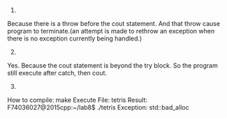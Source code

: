 1.
Because there is a throw before the cout statement.
And that throw cause program to terminate.(an attempt
is made to rethrow an exception when there is no exception
currently being handled.)

2.
Yes.
Because the cout statement is beyond the try block.
So the program still execute after catch, then cout.

3.
How to compile: make
Execute File: tetris
Result:
	F74036027@2015cpp:~/lab8$ ./tetris
	Exception: std::bad_alloc
